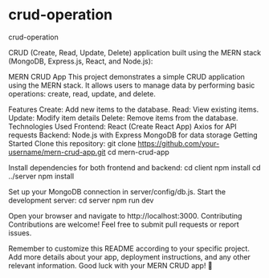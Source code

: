 # crud-operation
crud-operation

CRUD (Create, Read, Update, Delete) application built using the MERN stack (MongoDB, Express.js, React, and Node.js):

MERN CRUD App
This project demonstrates a simple CRUD application using the MERN stack. It allows users to manage data by performing basic operations: create, read, update, and delete.

Features
Create: Add new items to the database.
Read: View existing items.
Update: Modify item details
Delete: Remove items from the database.
Technologies Used
Frontend:
React (Create React App)
Axios for API requests
Backend:
Node.js with Express
MongoDB for data storage
Getting Started
Clone this repository:
git clone https://github.com/your-username/mern-crud-app.git
cd mern-crud-app

Install dependencies for both frontend and backend:
cd client
npm install
cd ../server
npm install

Set up your MongoDB connection in server/config/db.js.
Start the development server:
cd server
npm run dev

Open your browser and navigate to http://localhost:3000.
Contributing
Contributions are welcome! Feel free to submit pull requests or report issues.


Remember to customize this README according to your specific project. Add more details about your app, deployment instructions, and any other relevant information. Good luck with your MERN CRUD app! 🚀

